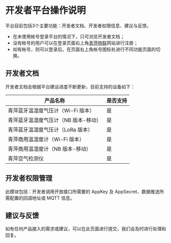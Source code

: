 # 开发者平台操作说明

平台目前包括3个主要功能：开发者文档、开发者权限信息、建议与反馈。

- 在未使用帐号登录平台的情况下，只可浏览开发者文档；
- 没有帐号的用户可以在登录页面右上角[青萍物联](https://qingpingiot.com/)网站进行注册；
- 如有帐号，则可以登录后，在页面右上角帐号图标处进行不同功能页面的切换。

## 开发者文档

开发者文档会根据平台建设进度不断更新，目前支持的设备如下：

| 产品名称                             | 是否支持 |
| ------------------------------------ | -------- |
| 青萍蓝牙温湿度气压计（Wi-Fi 版本）   | 是       |
| 青萍蓝牙温湿度气压计（NB 版本-移动） | 是       |
| 青萍蓝牙温湿度气压计（LoRa 版本）    | 是       |
| 青萍商用温湿度计（Wi-Fi 版本）       | 是       |
| 青萍商用温湿度计（NB 版本-移动）     | 是       |
| 青萍空气检测仪                       | 是       |

## 开发者权限管理

此模块包括：开发者调用开放接口所需要的 AppKey 及 AppSecret、数据推送所需配置的回调地址或 MQTT 信息。

## 建议与反馈

如有任何产品接入的需求或建议，可以在此页面进行提交，我们会及时进行处理和回复。
